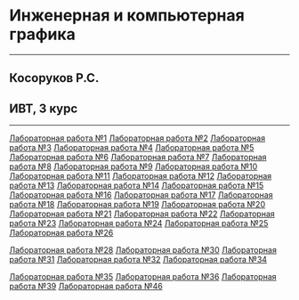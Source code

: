 # Инженерная и компьютерная графика
*****
## Косоруков Р.С.
## ИВТ, 3 курс
*****

[Лабораторная работа №1]()
[Лабораторная работа №2]()
[Лабораторная работа №3]()
[Лабораторная работа №4]()
[Лабораторная работа №5]()
[Лабораторная работа №6]()
[Лабораторная работа №7]()
[Лабораторная работа №8]()
[Лабораторная работа №9]()
[Лабораторная работа №10]()
[Лабораторная работа №11]()
[Лабораторная работа №12]()
[Лабораторная работа №13]()
[Лабораторная работа №14]()
[Лабораторная работа №15]()
[Лабораторная работа №16]()
[Лабораторная работа №17]()
[Лабораторная работа №18]()
[Лабораторная работа №19]()
[Лабораторная работа №20]()
[Лабораторная работа №21]()
[Лабораторная работа №22]()
[Лабораторная работа №23]()
[Лабораторная работа №24]()
[Лабораторная работа №25]()
[Лабораторная работа №26]()

[Лабораторная работа №28]()
[Лабораторная работа №30]()
[Лабораторная работа №31]()
[Лабораторная работа №32]()
[Лабораторная работа №34]()

[Лабораторная работа №35]()
[Лабораторная работа №36]()
[Лабораторная работа №39]()
[Лабораторная работа №46]()





